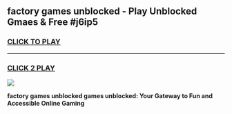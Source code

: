 
## factory games unblocked - Play Unblocked Gmaes & Free #j6ip5
<h3>
<a href="https://news.freeplayer.one?title=factory_games_unblocked&ref=03M">CLICK TO PLAY</a></h3>
<hr>

<h3>
<a href="https://news.freeplayer.one?title=factory_games_unblocked&ref=03M">CLICK 2 PLAY</a>
  
</h3>

<a href="https://news.freeplayer.one?title=factory_games_unblocked&ref=03M"><img src="https://clearcache.store/games.png"></a>


**factory games unblocked games unblocked: Your Gateway to Fun and Accessible Online Gaming**

